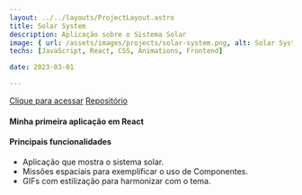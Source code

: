 ```yaml
---
layout: ../../layouts/ProjectLayout.astro
title: Solar System
description: Aplicação sobre o Sistema Solar
image: { url: /assets/images/projects/solar-system.png, alt: Solar System }
techs: [JavaScript, React, CSS, Animations, Frontend]

date: 2023-03-01

---
```

[Clique para acessar](https://solarsystem.jhonatec.dev/ "Solar System") [Repositório](https://github.com/jhonatec-dev/solar-system "GitHub")

#### Minha primeira aplicação em React

#### Principais funcionalidades
- Aplicação que mostra o sistema solar.
- Missões espaciais para exemplificar o uso de Componentes.
- GIFs com estilização para harmonizar com o tema.